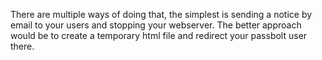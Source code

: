 There are multiple ways of doing that, the simplest is sending a notice by email to your users
and stopping your webserver. The better approach would be to create a temporary html file and
redirect your passbolt user there.